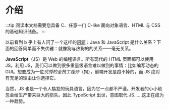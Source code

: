 # 介绍

:::tip
阅读本文档需要您具备 C、任意一门 C-like 面向对象语言、HTML 与 CSS 的基础知识储备。
:::

以前看到 b 乎上有人问了一个这样的[问题](https://www.zhihu.com/question/19913979)：Java 和 JavaScript 是什么关系？下面的回答简单而不失优雅：就像狗与热狗的的关系——毫无关系。

**JavaScript**（JS）是 Web 的编程语言。所有现代的 HTML 页面都可以使用 JS。利用 JS，我们可以做到很多重量级语言难以做到的事情：比如编写动态的 GUI。想要成为一位*优秀的全栈工程师*（狗），前端开发是跑不掉的，而 JS 绝对有充足的理由让你选择它。

当然，JS 也是一个令人尴尬的玩具语言，因为它一点都不严谨。开发者的小小疏忽会给生产带来巨大的损失。因此 TypeScript 出世，意图取代 JS......这正在成为一种趋势。
